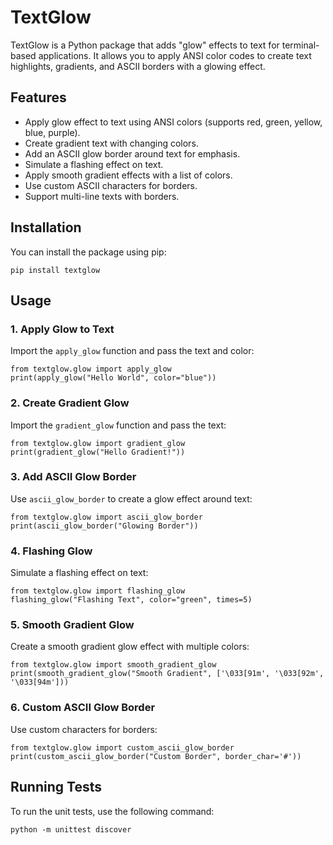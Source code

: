 # TextGlow

TextGlow is a Python package that adds "glow" effects to text for terminal-based applications. It allows you to apply ANSI color codes to create text highlights, gradients, and ASCII borders with a glowing effect.

## Features
- Apply glow effect to text using ANSI colors (supports red, green, yellow, blue, purple).
- Create gradient text with changing colors.
- Add an ASCII glow border around text for emphasis.
- Simulate a flashing effect on text.
- Apply smooth gradient effects with a list of colors.
- Use custom ASCII characters for borders.
- Support multi-line texts with borders.

## Installation

You can install the package using pip:

    pip install textglow

## Usage

### 1. Apply Glow to Text
Import the `apply_glow` function and pass the text and color:

    from textglow.glow import apply_glow
    print(apply_glow("Hello World", color="blue"))

### 2. Create Gradient Glow
Import the `gradient_glow` function and pass the text:

    from textglow.glow import gradient_glow
    print(gradient_glow("Hello Gradient!"))

### 3. Add ASCII Glow Border
Use `ascii_glow_border` to create a glow effect around text:

    from textglow.glow import ascii_glow_border
    print(ascii_glow_border("Glowing Border"))

### 4. Flashing Glow
Simulate a flashing effect on text:

    from textglow.glow import flashing_glow
    flashing_glow("Flashing Text", color="green", times=5)

### 5. Smooth Gradient Glow
Create a smooth gradient glow effect with multiple colors:

    from textglow.glow import smooth_gradient_glow
    print(smooth_gradient_glow("Smooth Gradient", ['\033[91m', '\033[92m', '\033[94m']))

### 6. Custom ASCII Glow Border
Use custom characters for borders:

    from textglow.glow import custom_ascii_glow_border
    print(custom_ascii_glow_border("Custom Border", border_char='#'))

## Running Tests
To run the unit tests, use the following command:

    python -m unittest discover
